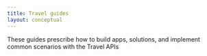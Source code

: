 ```yaml
---
title: Travel guides
layout: conceptual
---
```

These guides prescribe how to build apps, solutions, and  implement common scenarios with the Travel APIs

